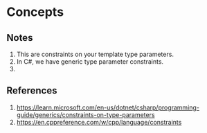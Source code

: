 # Concepts

## Notes
1. This are constraints on your template type parameters.
2. In C#, we have generic type parameter constraints.
3. 


## References

1. https://learn.microsoft.com/en-us/dotnet/csharp/programming-guide/generics/constraints-on-type-parameters
2. https://en.cppreference.com/w/cpp/language/constraints


